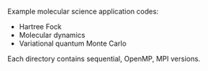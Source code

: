 Example molecular science application codes:
* Hartree Fock
* Molecular dynamics
* Variational quantum Monte Carlo

Each directory contains sequential, OpenMP, MPI versions.
